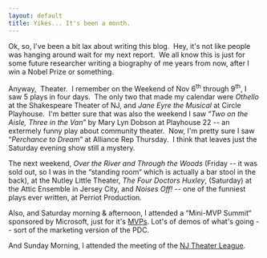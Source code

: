 ```yaml
---
layout: default
title: Yikes... It's been a month.
---
```


  
<p>Ok, so, I've been a bit lax about writing this blog.  Hey, it's not like people was hanging around wait for my next report.  We all know this is just for some future researcher writing a biography of me years from now, after I win a Nobel Prize or something.</p>
<p>Anyway,  Theater.  I remember on the Weekend of Nov 6<sup>th</sup> through 9<sup>th</sup>, I saw 5 plays in four days.  The only two that made my calendar were <em>Othello</em> at the Shakespeare Theater of NJ, and <em>Jane Eyre the Musical</em> at Circle Playhouse.  I'm better sure that was also the weekend I saw “<em>Two on the Aisle, Three in the Van</em>” by Mary Lyn Dobson at Playhouse 22 -- an extermely funny play about community theater.  Now, I'm pretty sure I saw “<em>Perchance to Dream</em>” at Alliance Rep Thursday.  I think that leaves just the Saturday evening show still a mystery.</p>
<p>The next weekend, <em>Over the River and Through the Woods </em>(Friday -- it was sold out, so I was in the “standing room“ which is actually a bar stool in the back), at the Nutley Little Theater, <em>The Four Doctors Huxley</em>, (Saturday) at the Attic Ensemble in Jersey City, and <em>Noises Off!</em> -- one of the funniest plays ever written, at Perriot Production.</p>
<p>Also, and Saturday morning &amp; afternoon, I attended a “Mini-MVP Summit“ sponsored by Microsoft, just for it's <a href="http://mvp.support.microsoft.com/">MVPs</a>. Lot's of demos of what's going -- sort of the marketing version of the PDC.</p>
<p>And Sunday Morning, I attended the meeting of the <a href="http://www.njtl.net">NJ Theater League</a>.</p>
<p> </p>
<p> </p>